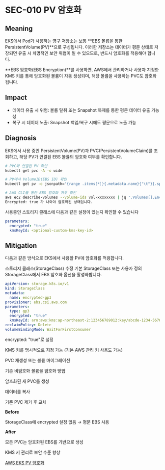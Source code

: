 # SEC-010 PV 암호화

## Meaning
EKS에서 Pod가 사용하는 영구 저장소는 보통 **EBS 볼륨을 통한 PersistentVolume(PV)**으로 구성됩니다. 이러한 저장소는 데이터가 평문 상태로 저장되면 유출 시 치명적인 보안 위협이 될 수 있으므로, 반드시 암호화를 적용해야 합니다.

**EBS 암호화(EBS Encryption)**를 사용하면, AWS에서 관리하거나 사용자 지정한 KMS 키를 통해 암호화된 볼륨이 자동 생성되며, 해당 볼륨을 사용하는 PVC도 암호화됩니다.

## Impact
- 데이터 유출 시 위험: 볼륨 탈취 또는 Snapshot 복제를 통한 평문 데이터 유출 가능성
- 복구 시 데이터 노출: Snapshot 백업/복구 시에도 평문으로 노출 가능

## Diagnosis
EKS에서 사용 중인 PersistentVolume(PV)과 PVC(PersistentVolumeClaim)를 조회하고, 해당 PV가 연결된 EBS 볼륨의 암호화 여부를 확인합니다.


```bash
# PVC와 연결된 PV 확인
kubectl get pvc -A -o wide

# PV에서 VolumeID(EBS ID) 확인
kubectl get pv -o jsonpath='{range .items[*]}{.metadata.name}{"\t"}{.spec.awsElasticBlockStore.volumeID}{"\n"}{end}'

# AWS CLI를 통한 EBS 암호화 여부 확인
aws ec2 describe-volumes --volume-ids vol-xxxxxxxx | jq '.Volumes[].Encrypted'
Encrypted: true 가 나와야 암호화된 상태입니다.
```

사용중인 스토리지 클래스에 다음과 같은 설정이 있는지 확인할 수 있습니다

```yaml
parameters:
  encrypted: "true"
  kmsKeyId: <optional-custom-kms-key-id>
```

## Mitigation
다음과 같은 방식으로 EKS에서 사용할 PV에 암호화를 적용합니다.

스토리지 클래스(StorageClass) 수정
기본 StorageClass 또는 사용자 정의 StorageClass에서 EBS 암호화 옵션을 활성화합니다.

```yaml
apiVersion: storage.k8s.io/v1
kind: StorageClass
metadata:
  name: encrypted-gp3
provisioner: ebs.csi.aws.com
parameters:
  type: gp3
  encrypted: "true"
  kmsKeyId: arn:aws:kms:ap-northeast-2:123456789012:key/abcde-1234-5678-xyz
reclaimPolicy: Delete
volumeBindingMode: WaitForFirstConsumer
```

encrypted: "true"로 설정

KMS 키를 명시적으로 지정 가능 (기본 AWS 관리 키 사용도 가능)

PVC 재생성 또는 볼륨 마이그레이션

기존 비암호화 볼륨을 암호화 방법

암호화된 새 PVC를 생성

데이터를 복사

기존 PVC 제거 후 교체

**Before**

StorageClass에 encrypted 설정 없음 → 평문 EBS 사용

**After**

모든 PVC는 암호화된 EBS를 기반으로 생성

KMS 키 관리로 보안 수준 향상

[AWS EKS PV 암호화](https://docs.aws.amazon.com/ko_kr/eks/latest/best-practices/data-encryption-and-secrets-management.html)